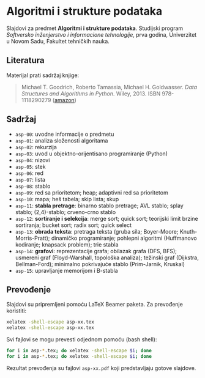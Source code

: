 # Algoritmi i strukture podataka

Slajdovi za predmet **Algoritmi i strukture podataka**. Studijski program
*Softversko inženjerstvo i informacione tehnologije*, prva godina, Univerzitet 
u Novom Sadu, Fakultet tehničkih nauka.

## Literatura

Materijal prati sadržaj knjige:

> Michael T. Goodrich, Roberto Tamassia, Michael H. Goldwasser. 
> *Data Structures and Algorithms in Python*. Wiley, 2013. ISBN 978-1118290279
> ([amazon](https://www.amazon.com/Structures-Algorithms-Python-Michael-Goodrich/dp/1118290275))


## Sadržaj

* `asp-00`: uvodne informacije o predmetu
* `asp-01`: analiza složenosti algoritama
* `asp-02`: rekurzija
* `asp-03`: uvod u objektno-orijentisano programiranje (Python)
* `asp-04`: nizovi
* `asp-05`: stek
* `asp-06`: red
* `asp-07`: lista
* `asp-08`: stablo
* `asp-09`: red sa prioritetom; heap; adaptivni red sa prioritetom
* `asp-10`: mapa; heš tabela; skip lista; skup
* `asp-11`: **stabla pretrage**: binarno stablo pretrage; AVL stablo; splay stablo; (2,4)-stablo; crveno-crno stablo
* `asp-12`: **sortiranje i selekcija**: merge sort; quick sort; teorijski limit brzine sortiranja; bucket sort; radix sort; quick select
* `asp-13`: **obrada teksta**: pretraga teksta (gruba sila; Boyer-Moore; Knuth-Morris-Pratt); dinamičko programiranje; pohlepni algoritmi (Huffmanovo kodiranje; knapsack problem); trie stabla
* `asp-14`: **grafovi**: reprezentacije grafa; obilazak grafa (DFS, BFS); usmereni graf (Floyd-Warshall, topološka analiza); težinski graf (Dijkstra, Bellman-Ford); minimalno pokrivajuće stablo (Prim-Jarnik, Kruskal)
* `asp-15`: upravljanje memorijom i B-stabla


## Prevođenje

Slajdovi su pripremljeni pomoću LaTeX Beamer paketa. Za prevođenje koristiti:
```bash
xelatex -shell-escape asp-xx.tex
xelatex -shell-escape asp-xx.tex
```

Svi fajlovi se mogu prevesti odjednom pomoću (bash shell):
```bash
for i in asp-*.tex; do xelatex -shell-escape $i; done
for i in asp-*.tex; do xelatex -shell-escape $i; done
```

Rezultat prevođenja su fajlovi `asp-xx.pdf` koji predstavljaju gotove slajdove.

